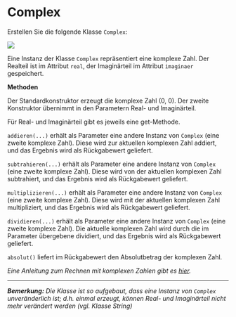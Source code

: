 # Complex #

Erstellen Sie die folgende Klasse `Complex`:

<p>
<img src='http://pr-gse.googlecode.com/svn/wiki/uebungen/uml/complex.jpg' />
</p>



Eine Instanz der Klasse `Complex` repräsentiert eine komplexe Zahl. Der Realteil ist im Attribut `real`, der Imaginärteil im Attribut `imaginaer` gespeichert.

**Methoden**

Der Standardkonstruktor erzeugt die komplexe Zahl (0, 0). Der zweite Konstruktor übernimmt in den Parametern Real- und Imaginärteil.

Für Real- und Imaginärteil gibt es jeweils eine get-Methode.

`addieren(...)` erhält als Parameter eine andere Instanz von `Complex` (eine zweite komplexe Zahl). Diese wird zur aktuellen komplexen Zahl addiert, und das Ergebnis wird als Rückgabewert geliefert.

`subtrahieren(...)` erhält als Parameter eine andere Instanz von `Complex` (eine zweite komplexe Zahl). Diese wird von der aktuellen komplexen Zahl subtrahiert, und das Ergebnis wird als Rückgabewert geliefert.

`multiplizieren(...)` erhält als Parameter eine andere Instanz von `Complex` (eine zweite komplexe Zahl). Diese wird mit der aktuellen komplexen Zahl multipliziert, und das Ergebnis wird als Rückgabewert geliefert.

`dividieren(...)` erhält als Parameter eine andere Instanz von `Complex` (eine zweite komplexe Zahl). Die aktuelle komplexen Zahl wird durch die im Parameter übergebene dividiert, und das Ergebnis wird als Rückgabewert geliefert.

`absolut()` liefert im Rückgabewert den Absolutbetrag der komplexen Zahl.

_Eine Anleitung zum Rechnen mit komplexen Zahlen gibt es [hier](http://de.wikipedia.org/wiki/Komplexe_Zahlen#Rechnen_in_der_algebraischen_Form)._


---


_**Bemerkung:** Die Klasse ist so aufgebaut, dass eine Instanz von `Complex` unveränderlich ist; d.h. einmal erzeugt, können Real- und Imaginärteil nicht mehr verändert werden (vgl. Klasse String)_